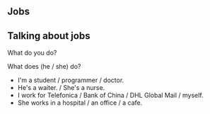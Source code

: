 ## Jobs

## Talking about jobs

What do you do?

What does (he / she) do?

- I'm a student / programmer / doctor.
- He's a waiter. / She's a nurse.
- I work for Telefonica / Bank of China / DHL Global Mail / myself.
- She works in a hospital / an office / a cafe.